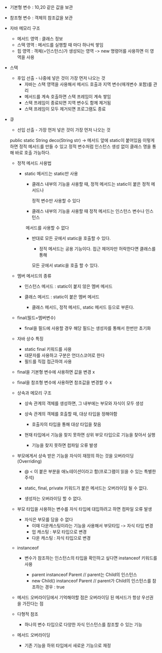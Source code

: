 - 기본형 변수 : 10,20 같은 값을 보관
- 참조형 변수 : 객체의 참조값을 보관



- 자바 메모리 구조

  - 메서드 영역 : 클래스 정보
  - 스택 영역 : 메서드를 실행할 때 마다 하나씩 쌓임
  - 힙 영역 : 객체(=인스턴스)가 생성되는 영역 -> new 명령어를 사용하면 이 영역을 사용

  

- 스택 

  - 후입 선출 - 나중에 넣은 것이 가장 먼저 나오는 것
    - 자바는 스택 영역을 사용해서 메서드 호출과 지역 변수(매개변수 포함)를 관리
    - 메서드를 계속 호출하면 스택 프레임이 계속 쌓임
    - 스택 프레임이 종료되면 지역 변수도 함께 제거됨
    - 스택 프레임이 모두 제거되면 프로그램도 종료

- 큐 

  - 선입 선출 - 가장 먼저 넣은 것이 가장 먼저 나오는 것

  

  public static String deco(String str) -> 메서드 앞에 static이 붙어있음
  이렇게 하면 정적 메서드를 만들 수 있고 정적 변수처럼 인스턴스 생성 없이
  클래스 명을 통해 바로 호출 가능하다.

  

  - 정적 메서드 사용법

    - static 메서드는 static만 사용

      - 클래스 내부의 기능을 사용할 때, 정적 메서드는 static이 붙은 정적 메서드나

        정적 변수만 사용할 수 있다

      - 클래스 내부의 기능을 사용할 때 정적 메서드는 인스턴스 변수나 인스턴스

      ​      메서드를 사용할 수 없다

      - 반대로 모든 곳에서 static을 호출할 수 있다.

        - 정적 메서드는 공용 기능이다. 접근 제어자만 허락한다면 클래스를 통해

        모든 곳에서 static을 호출 할 수 있다.

  

  - 멤버 메서드의 종류

    - 인스턴스 메서드 : static이 붙지 않은 멤버 메서드

    - 클래스 메서드 : static이 붙은 멤버 메서드

      - 클래스 메서드, 정적 메서드, static 메서드 등으로 부른다.

        

  - final(필드=멤버변수)

    - final을 필드에 사용할 경우 해당 필드는 생성자를 통해서 한번만 초기화

  

  - 자바 상수 특징
    - static final 키워드를 사용
    - 대문자를 사용하고 구분은 언더스코어로 한다
    - 필드를 직접 접근하여 사용

  

  - final을 기본형 변수에 사용하면 값을 변경 x
  - final을 참조형 변수에 사용하면 참조값을 변경할 수 x

  

  - 상속과 메모리 구조

    - 상속 관계의 객체를 생성하면, 그 내부에는 부모와 자식이 모두 생성

    - 상속 관계의 객체를 호출할 때, 대상 타입을 정해야함 

      - 호출자의 타입을 통해 대상 타입을 찾음

    - 현재 타입에서 기능을 찾지 못하면 상위 부모 타입으로 기능을 찾아서 실행

      - 기능을 찾지 못하면 컴파일 오류 발생

        

  - 부모에게서 상속 받은 기능을 자식이 재정의 하는 것을 오버라이딩(Overriding)

    - @ < 이 붙은 부분을 애노테이션이라고 함(프로그램이 읽을 수 있는 특별한 주석)

    

    - static, final, private 키워드가 붙은 메서드는 오버라이딩 될 수 없다.
    - 생성자는 오버라이딩 할 수 없다.

    

  - 부모 타입을 사용하는 변수를 자식 타입에 대입하려고 하면 컴파일 오류 발생

    - 자식은 부모를 담을 수 없다
      - 이때 다운캐스팅이라는 기능을 사용해서 부모타입 -> 자식 타입 변경
      - 업 캐스팅 : 부모 타입으로 변경
      - 다운 캐스팅 : 자식 타입으로 변경

  - instanceof

    - 변수가 참조하는 인스턴스의 타입을 확인하고 싶다면 instanceof 키워드를 사용

      - parent instanceof Parent // parent는 Child의 인스턴스
      - new Child() instanceof Parent // parent가 Child의 인스턴스를 참조하는 경우 : true

      

  - 메서드 오버라이딩에서 기억해야할 점은 오버라이딩 된 메서드가 항상 우선권을 가진다는 점

  - 다형적 참조
    - 하나의 변수 타입으로 다양한 자식 인스턴스를 참조할 수 있는 기능
  - 메서드 오버라이딩
    - 기존 기능을 하위 타입에서 새로운 기능으로 재정

  